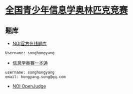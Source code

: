 # [全国青少年信息学奥林匹克竞赛](http://www.noi.cn/articles.html?type=10)

## 题库
* [NOI官方在线题库](http://oj.noi.cn/oj/#main/home)
```
Username: songhongyang
```
* [信息学奥赛一本通](http://ybt.ssoier.cn:8088/)
```
username: songhongyang
email: hongyang.song@qq.com
```
* [NOI OpenJudge](http://noi.openjudge.cn/)
